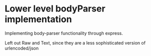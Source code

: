 # Lower level bodyParser implementation

Implementing body-parser functionality through express. <br />

Left out Raw and Text, since they are a less sophisticated version of urlencoded/json
